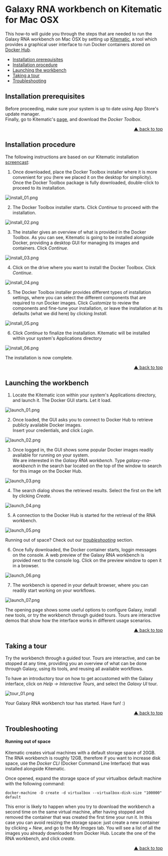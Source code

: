 # Galaxy RNA workbench on Kitematic for Mac OSX
<span id="top" />

This how-to will guide you through the steps that are needed to run the Galaxy RNA workbench on Mac OSX by setting up [Kitematic](https://kitematic.com), a tool which provides a graphical user interface to run Docker containers stored on [Docker Hub](https://hub.docker.com/).

- [Installation prerequisites](#toc-prerequisites)
- [Installation procedure](#toc-install)
- [Launching the workbench](#toc-launch)
- [Taking a tour](#toc-tour)
- [Troubleshooting](#toc-troubleshooting)

## Installation prerequisites
<span id="toc-prerequisites" />

Before proceeding, make sure your system is up to date using App Store's update manager.  
Finally, go to Kitematic's [page](https://kitematic.com/), and download the *Docker Toolbox*.
<p align="right"><a href="#top">&#x25B2; back to top</a></p>

## Installation procedure
<span id="toc-install" />

The following instructions are based on our Kitematic installation [screencast](https://www.youtube.com/watch?v=ssnea4HXVfE):

1. Once downloaded, place the Docker Toolbox installer where it is more convenient for you (here we placed it on the desktop for simplicity). Once the Docker Toolbox package is fully downloaded, double-click to proceed to its installation.

  ![install_01.png](screenshots/kitematic/osx/install_01.png "Install the Docker Toolbox")

2. The Docker Toolbox installer starts. Click _Continue_ to proceed with the installation.

  ![install_02.png](screenshots/kitematic/osx/install_02.png "Installer starts")

3. The installer gives an overview of what is provided in the Docker Toolbox. As you can see, Kitematic is going to be installed alongside Docker, providing a desktop GUI for managing its images and containers. Click _Continue_.

  ![install_03.png](screenshots/kitematic/osx/install_03.png "Content")

4. Click on the drive where you want to install the Docker Toolbox. Click _Continue_.

  ![install_04.png](screenshots/kitematic/osx/install_04.png "Location")

5. The Docker Toolbox installer provides different types of installation settings, where you can select the different components that are required to run Docker images. Click _Customize_ to review the components and fine-tune your installation, or leave the installation at its defaults (what we did here) by clicking _Install_.

  ![install_05.png](screenshots/kitematic/osx/install_05.png "Customize")

6. Click _Continue_ to finalize the installation. Kitematic will be installed within your system's Applications directory

  ![install_06.png](screenshots/kitematic/osx/install_06.png "Manage")

The installation is now complete.
<p align="right"><a href="#top">&#x25B2; back to top</a></p>

## Launching the workbench
<span id="toc-launch" />

1. Locate the Kitematic icon within your system's Applications directory, and launch it. The Docker GUI starts. Let it load.

  ![launch_01.png](screenshots/kitematic/osx/launch_01.png "Docker GUI")

2. Once loaded, the GUI asks you to connect to Docker Hub to retrieve publicly available Docker images.  
  Insert your credentials, and click _Login_.

  ![launch_02.png](screenshots/kitematic/osx/launch_02.png "Docker Hub")

3. Once logged in, the GUI shows some popular Docker images readily available for running on your system.  
  We are interested in the _Galaxy RNA workbench_. Type _galaxy-rna-workbench_ in the search bar located on the top of the window to search for this image on the Docker Hub.

  ![launch_03.png](screenshots/kitematic/osx/launch_03.png "Search the galaxy-rna-workbench")

4. The search dialog shows the retrieved results. Select the first on the left by clicking _Create_.

  ![launch_04.png](screenshots/kitematic/osx/launch_04.png "Get the galaxy-rna-workbench")

5. A connection to the Docker Hub is started for the retrieval of the RNA workbench.

  ![launch_05.png](screenshots/kitematic/osx/launch_05.png "Downloading the workbench")

  Running out of space? Check out our [_troubleshooting_](#troubleshooting-space) section.

6. Once fully downloaded, the Docker container starts, loggin messages on the console. A web preview of the Galaxy RNA workbench is provided next to the console log. Click on the preview window to open it in a browser.

  ![launch_06.png](screenshots/kitematic/osx/launch_06.png "Docker container starts")

7. The workbench is opened in your default browser, where you can readily start working on your workflows.

  ![launch_07.png](screenshots/kitematic/osx/launch_07.png "Workbench opens in the browser")

The opening page shows some useful options to configure Galaxy, install new tools, or try the workbench through guided tours. Tours are interactive demos that show how the interface works in different usage scenarios.
<p align="right"><a href="#top">&#x25B2; back to top</a></p>

## Taking a tour
<span id="toc-tour" />

Try the workbench through a guided tour. Tours are interactive, and can be stopped at any time, providing you an overview of what can be done through Galaxy, using its tools, and reusing all available workflows.

To have an introductory tour on how to get accustomed with the Galaxy interface, click on _Help -> Interactive Tours_, and select the _Galaxy UI_ tour.

  ![tour_01.png](screenshots/kitematic/osx/tour_01.png "Introductory tour")

Your Galaxy RNA workbench tour has started. Have fun! :)
<p align="right"><a href="#top">&#x25B2; back to top</a></p>

## Troubleshooting
<span id="toc-troubleshooting" />

#### Running out of space
<span id="troubleshooting-space" />

Kitematic creates virtual machines with a default storage space of 20GB. The RNA workbench is roughly 12GB, therefore if you want to increase disk space, use the *Docker CLI* (Docker Command Line Interface) that was installed alongside Kitematic.

Once opened, expand the storage space of your virtualbox default machine with the following command:
```
docker-machine -D create -d virtualbox --virtualbox-disk-size "100000" default
```
This error is likely to happen when you try to download the workbench a second time on the same virtual machine, after having stopped and removed the container that was created the first time your run it. In this case you can avoid resizing the storage space: just create a new container by clicking _+ New_, and go to the _My Images_ tab. You will see a list of all the images you already downloaded from Docker Hub. Locate the one of the RNA workbench, and click _create_.
<p align="right"><a href="#top">&#x25B2; back to top</a></p>

